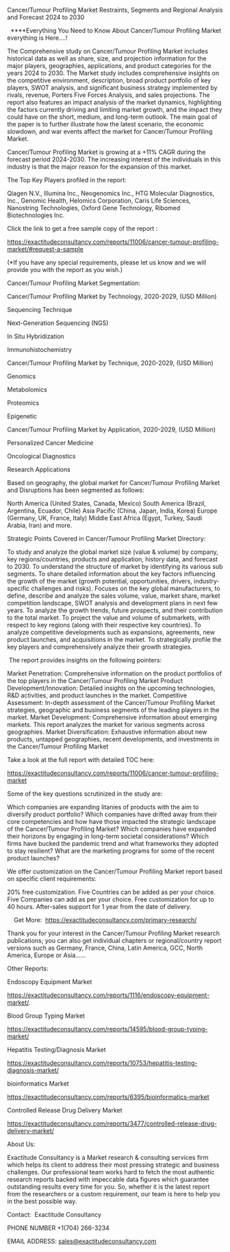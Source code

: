 Cancer/Tumour Profiling Market Restraints, Segments and Regional Analysis and Forecast 2024 to 2030

  ****Everything You Need to Know About Cancer/Tumour Profiling Market everything is Here....!

The Comprehensive study on Cancer/Tumour Profiling Market includes historical data as well as share, size, and projection information for the major players, geographies, applications, and product categories for the years 2024 to 2030. The Market study includes comprehensive insights on the competitive environment, description, broad product portfolio of key players, SWOT analysis, and significant business strategy implemented by rivals, revenue, Porters Five Forces Analysis, and sales projections. The report also features an impact analysis of the market dynamics, highlighting the factors currently driving and limiting market growth, and the impact they could have on the short, medium, and long-term outlook. The main goal of the paper is to further illustrate how the latest scenario, the economic slowdown, and war events affect the market for Cancer/Tumour Profiling Market.

Cancer/Tumour Profiling Market is growing at a +11% CAGR during the forecast period 2024-2030. The increasing interest of the individuals in this industry is that the major reason for the expansion of this market.

The Top Key Players profiled in the report: 

Qiagen N.V., Illumina Inc., Neogenomics Inc., HTG Molecular Diagnostics, Inc., Genomic Health, Helomics Corporation, Caris Life Sciences, Nanostring Technologies, Oxford Gene Technology, Ribomed Biotechnologies Inc.

Click the link to get a free sample copy of the report :

https://exactitudeconsultancy.com/reports/11006/cancer-tumour-profiling-market/#request-a-sample

(*If you have any special requirements, please let us know and we will provide you with the report as you wish.)

Cancer/Tumour Profiling Market Segmentation:

Cancer/Tumour Profiling Market by Technology, 2020-2029, (USD Million)

Sequencing Technique

Next-Generation Sequencing (NGS)

In Situ Hybridization

Immunohistochemistry

Cancer/Tumour Profiling Market by Technique, 2020-2029, (USD Million)

Genomics

Metabolomics

Proteomics

Epigenetic

Cancer/Tumour Profiling Market by Application, 2020-2029, (USD Million)

Personalized Cancer Medicine

Oncological Diagnostics

Research Applications

Based on geography, the global market for Cancer/Tumour Profiling Market and Disruptions has been segmented as follows:

North America (United States, Canada, Mexico)
South America (Brazil, Argentina, Ecuador, Chile)
Asia Pacific (China, Japan, India, Korea)
Europe (Germany, UK, France, Italy)
Middle East Africa (Egypt, Turkey, Saudi Arabia, Iran) and more.

Strategic Points Covered in Cancer/Tumour Profiling Market Directory:

To study and analyze the global market size (value & volume) by company, key regions/countries, products and application, history data, and forecast to 2030.
To understand the structure of market by identifying its various sub segments.
To share detailed information about the key factors influencing the growth of the market (growth potential, opportunities, drivers, industry-specific challenges and risks).
Focuses on the key global manufacturers, to define, describe and analyze the sales volume, value, market share, market competition landscape, SWOT analysis and development plans in next few years.
To analyze the growth trends, future prospects, and their contribution to the total market.
To project the value and volume of submarkets, with respect to key regions (along with their respective key countries).
To analyze competitive developments such as expansions, agreements, new product launches, and acquisitions in the market.
To strategically profile the key players and comprehensively analyze their growth strategies.

 The report provides insights on the following pointers:

Market Penetration: Comprehensive information on the product portfolios of the top players in the Cancer/Tumour Profiling Market
Product Development/Innovation: Detailed insights on the upcoming technologies, R&D activities, and product launches in the market.
Competitive Assessment: In-depth assessment of the Cancer/Tumour Profiling Market strategies, geographic and business segments of the leading players in the market.
Market Development: Comprehensive information about emerging markets. This report analyzes the market for various segments across geographies.
Market Diversification: Exhaustive information about new products, untapped geographies, recent developments, and investments in the Cancer/Tumour Profiling Market

Take a look at the full report with detailed TOC here:

https://exactitudeconsultancy.com/reports/11006/cancer-tumour-profiling-market

Some of the key questions scrutinized in the study are:

Which companies are expanding litanies of products with the aim to diversify product portfolio?
Which companies have drifted away from their core competencies and how have those impacted the strategic landscape of the Cancer/Tumour Profiling Market?
Which companies have expanded their horizons by engaging in long-term societal considerations?
Which firms have bucked the pandemic trend and what frameworks they adopted to stay resilient?
What are the marketing programs for some of the recent product launches?

We offer customization on the Cancer/Tumour Profiling Market report based on specific client requirements:

20% free customization.
Five Countries can be added as per your choice.
Five Companies can add as per your choice.
Free customization for up to 40 hours.
After-sales support for 1 year from the date of delivery.

    Get More:  https://exactitudeconsultancy.com/primary-research/

Thank you for your interest in the Cancer/Tumour Profiling Market research publications; you can also get individual chapters or regional/country report versions such as Germany, France, China, Latin America, GCC, North America, Europe or Asia……

Other Reports:

Endoscopy Equipment Market

https://exactitudeconsultancy.com/reports/1116/endoscopy-equipment-market/.

Blood Group Typing Market

https://exactitudeconsultancy.com/reports/14595/blood-group-typing-market/

Hepatitis Testing/Diagnosis Market

https://exactitudeconsultancy.com/reports/10753/hepatitis-testing-diagnosis-market/

bioinformatics Market

https://exactitudeconsultancy.com/reports/6395/bioinformatics-market

Controlled Release Drug Delivery Market

https://exactitudeconsultancy.com/reports/3477/controlled-release-drug-delivery-market/

About Us:

Exactitude Consultancy is a Market research & consulting services firm which helps its client to address their most pressing strategic and business challenges. Our professional team works hard to fetch the most authentic research reports backed with impeccable data figures which guarantee outstanding results every time for you. So, whether it is the latest report from the researchers or a custom requirement, our team is here to help you in the best possible way.

Contact:  Exactitude Consultancy

PHONE NUMBER +1(704) 266-3234

EMAIL ADDRESS: sales@exactitudeconsultancy.com
